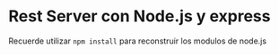 # Rest Server con Node.js y express
Recuerde utilizar ``` npm install ```  para reconstruir los modulos de node.js 